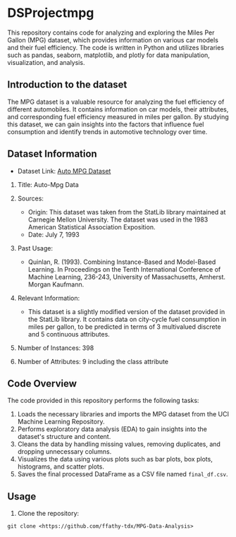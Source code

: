 # DSProjectmpg

This repository contains code for analyzing and exploring the Miles Per Gallon (MPG) dataset, which provides information on various car models and their fuel efficiency. The code is written in Python and utilizes libraries such as pandas, seaborn, matplotlib, and plotly for data manipulation, visualization, and analysis.

## Introduction to the dataset

The MPG dataset is a valuable resource for analyzing the fuel efficiency of different automobiles. It contains information on car models, their attributes, and corresponding fuel efficiency measured in miles per gallon. By studying this dataset, we can gain insights into the factors that influence fuel consumption and identify trends in automotive technology over time.

## Dataset Information

- Dataset Link: [Auto MPG Dataset](https://www.kaggle.com/datasets/uciml/autompg-dataset)

1. Title: Auto-Mpg Data
2. Sources:
   - Origin: This dataset was taken from the StatLib library maintained at Carnegie Mellon University. The dataset was used in the 1983 American Statistical Association Exposition.
   - Date: July 7, 1993

3. Past Usage:
   - Quinlan, R. (1993). Combining Instance-Based and Model-Based Learning. In Proceedings on the Tenth International Conference of Machine Learning, 236-243, University of Massachusetts, Amherst. Morgan Kaufmann.

4. Relevant Information:
   - This dataset is a slightly modified version of the dataset provided in the StatLib library. It contains data on city-cycle fuel consumption in miles per gallon, to be predicted in terms of 3 multivalued discrete and 5 continuous attributes.

5. Number of Instances: 398
6. Number of Attributes: 9 including the class attribute

## Code Overview

The code provided in this repository performs the following tasks:

1. Loads the necessary libraries and imports the MPG dataset from the UCI Machine Learning Repository.
2. Performs exploratory data analysis (EDA) to gain insights into the dataset's structure and content.
3. Cleans the data by handling missing values, removing duplicates, and dropping unnecessary columns.
4. Visualizes the data using various plots such as bar plots, box plots, histograms, and scatter plots.
5. Saves the final processed DataFrame as a CSV file named `final_df.csv`.

## Usage

1. Clone the repository:

```shell
git clone <https://github.com/ffathy-tdx/MPG-Data-Analysis>
